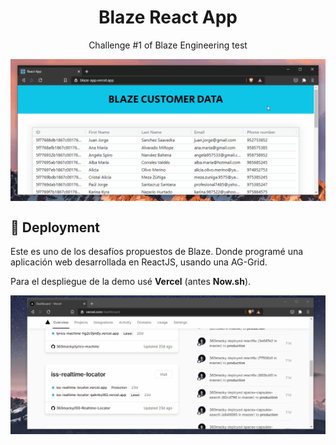 <h1 align="center"> Blaze React App </h1>

<p align="center">Challenge #1 of Blaze Engineering test</p>

<img
  src="./.github/blaze_demo.gif"
  title="Screenshot of Blaze React App"
  alt="Screenshot of Blaze React App"
  align="center"
/>

## 🚀 Deployment
Este es uno de los desafíos propuestos de Blaze. Donde programé una aplicación web desarrollada en ReactJS, usando una AG-Grid.

Para el despliegue de la demo usé **Vercel** (antes **Now.sh**).

<img
  src="./.github/vercel.gif"
  title="Screenshot of Vercel"
  alt="Screenshot of Vercel"
  align="center"
/>

